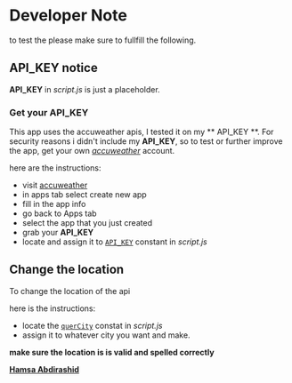 # Developer Note

to test the please make sure to fullfill the following.

## API_KEY notice

**API_KEY** in _script.js_ is just a placeholder.

### Get your API_KEY

This app uses the accuweather apis, I tested it on my ** API_KEY **.
For security reasons i didn't include my **API_KEY**, so to test or
further improve the app, get your own _[accuweather](https://https://developer.accuweather.com/)_ account.

here are the instructions:

-   visit [accuweather](https://https://developer.accuweather.com/ 'accuweather developers sections')
-   in apps tab select create new app
-   fill in the app info
-   go back to Apps tab
-   select the app that you just created
-   grab your **API_KEY**
-   locate and assign it to [`API_KEY`](# 'line 54') constant in _script.js_

## Change the location

To change the location of the api

here is the instructions:

-   locate the [`querCity`](# 'line 55') constat in _script.js_
-   assign it to whatever city you want and make.

**make sure the location is is valid and spelled correctly**

**[Hamsa Abdirashid](https://github.com/hamzaabde)**
